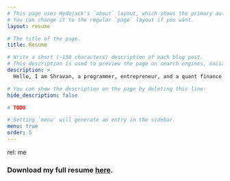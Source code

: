 ```yaml
---
# This page uses Hydejack's `about` layout, which shows the primary author's picture and about text at the top.
# You can change it to the regular `page` layout if you want.
layout: resume

# The title of the page.
title: Resume

# Write a short (~150 characters) description of each blog post.
# This description is used to preview the page on search engines, social media, etc.
description: >
  Hello, I am Shravan, a programmer, entrepreneur, and a quant finance aficionado. I am currently seeking an admission for a M.S program in Computer Science to specialize in Deep Learning research, and eventually follow up with a Ph.D.

# You can show the description on the page by deleting this line:
hide_description: false

# TODO

# Setting `menu` will generate an entry in the sidebar.
menu: true
order: 5
---
```

rel: me
### Download my full resume [here](/assets/Shravan_Venkataraman-Resume.pdf).
